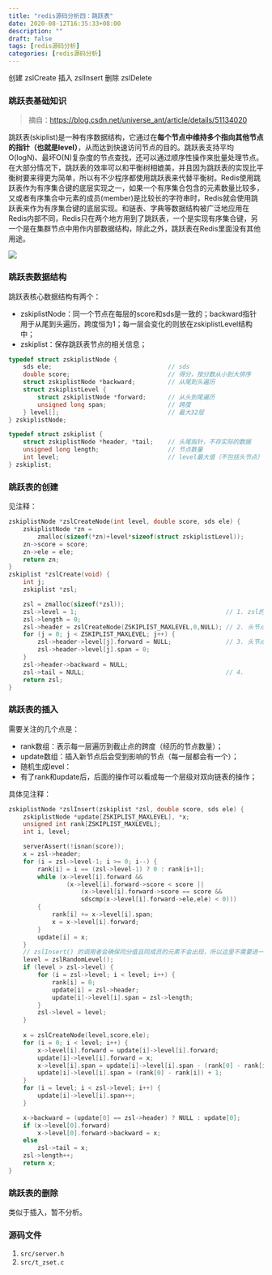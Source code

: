 ```yaml
---
title: "redis源码分析四：跳跃表"
date: 2020-08-12T16:35:33+08:00
description: ""
draft: false
tags: [redis源码分析]
categories: [redis源码分析]
---
```


创建 zslCreate
插入 zslInsert
删除 zslDelete

### 跳跃表基础知识

> 摘自：https://blog.csdn.net/universe_ant/article/details/51134020

跳跃表(skiplist)是一种有序数据结构，它通过在**每个节点中维持多个指向其他节点的指针（也就是level）**，从而达到快速访问节点的目的。跳跃表支持平均O(logN)、最坏O(N)复杂度的节点查找，还可以通过顺序性操作来批量处理节点。在大部分情况下，跳跃表的效率可以和平衡树相媲美，并且因为跳跃表的实现比平衡树要来得更为简单，所以有不少程序都使用跳跃表来代替平衡树。Redis使用跳跃表作为有序集合键的底层实现之一，如果一个有序集合包含的元素数量比较多，又或者有序集合中元素的成员(member)是比较长的字符串时，Redis就会使用跳跃表来作为有序集合键的底层实现。和链表、字典等数据结构被广泛地应用在Redis内部不同，Redis只在两个地方用到了跳跃表，一个是实现有序集合键，另一个是在集群节点中用作内部数据结构，除此之外，跳跃表在Redis里面没有其他用途。

![](https://gitee.com/chengshuyi/scripts/raw/master/img/20200813133552.png)

### 跳跃表数据结构

跳跃表核心数据结构有两个：

* zskiplistNode：同一个节点在每层的score和sds是一致的；backward指针用于从尾到头遍历，跨度恒为1；每一层会变化的则放在zskiplistLevel结构中；
* zskiplist：保存跳跃表节点的相关信息；

```c
typedef struct zskiplistNode {
    sds ele;                                // sds
    double score;                           // 得分，按分数从小到大排序
    struct zskiplistNode *backward;         // 从尾到头遍历
    struct zskiplistLevel {                 
        struct zskiplistNode *forward;      // 从头到尾遍历
        unsigned long span;                 // 跨度
    } level[];                              // 最大32层
} zskiplistNode;

typedef struct zskiplist {
    struct zskiplistNode *header, *tail;    // 头尾指针，不存实际的数据
    unsigned long length;                   // 节点数量
    int level;                              // level最大值（不包括头节点）
} zskiplist;
```

### 跳跃表的创建

见注释：

```c
zskiplistNode *zslCreateNode(int level, double score, sds ele) {
    zskiplistNode *zn =
        zmalloc(sizeof(*zn)+level*sizeof(struct zskiplistLevel));
    zn->score = score;
    zn->ele = ele;
    return zn;
}
zskiplist *zslCreate(void) {
    int j;
    zskiplist *zsl;

    zsl = zmalloc(sizeof(*zsl));                            
    zsl->level = 1;                                         // 1. zsl的初始level是1
    zsl->length = 0;
    zsl->header = zslCreateNode(ZSKIPLIST_MAXLEVEL,0,NULL); // 2. 头节点的level = 32，但是不计入zsl.level中
    for (j = 0; j < ZSKIPLIST_MAXLEVEL; j++) {
        zsl->header->level[j].forward = NULL;               // 3. 头节点每一层的前进指针置空、跨度为0
        zsl->header->level[j].span = 0;
    }
    zsl->header->backward = NULL;
    zsl->tail = NULL;                                       // 4. 
    return zsl;
}
```

### 跳跃表的插入

需要关注的几个点是：

* rank数组：表示每一层遍历到截止点的跨度（经历的节点数量）；
* update数组：插入新节点后会受到影响的节点（每一层都会有一个）；
* 随机生成level：
* 有了rank和update后，后面的操作可以看成每一个层级对双向链表的操作；

具体见注释：

```c
zskiplistNode *zslInsert(zskiplist *zsl, double score, sds ele) {
    zskiplistNode *update[ZSKIPLIST_MAXLEVEL], *x;
    unsigned int rank[ZSKIPLIST_MAXLEVEL];
    int i, level;

    serverAssert(!isnan(score));
    x = zsl->header;
    for (i = zsl->level-1; i >= 0; i--) {                               // 1. 从最高level往下遍历
        rank[i] = i == (zsl->level-1) ? 0 : rank[i+1];                  // 2. rank表示当前新插入的节点在每一层的跨度
        while (x->level[i].forward &&
                (x->level[i].forward->score < score ||                  // 3. 比对分值，forward节点的score小于待插入的score，则继续遍历；
                    (x->level[i].forward->score == score &&
                    sdscmp(x->level[i].forward->ele,ele) < 0)))         // 4. score一致时，比对成员，如果forward节点的sds小于待插入的sds，则继续遍历；
        {
            rank[i] += x->level[i].span;                                // 5. 记录沿途跨越了多少个节点
            x = x->level[i].forward;                                    // 6. 移动至下一指针
        }
        update[i] = x;                                                  // 7. 记录当前层i遍历到的截止点（新节点会被插入在该截止点后面）；
    }
    // zslInsert() 的调用者会确保同分值且同成员的元素不会出现，所以这里不需要进一步进行检查，可以直接创建新元素。
    level = zslRandomLevel();                                           // 8. 获取一个随机值作为新节点的层数
    if (level > zsl->level) {                                           // 9. 如果新节点的层数比表中其他节点的层数都要大
        for (i = zsl->level; i < level; i++) {
            rank[i] = 0;                                                // 10.
            update[i] = zsl->header;                                    // 11. 
            update[i]->level[i].span = zsl->length;                     // 12. 将来也指向新节点
        }
        zsl->level = level;                                             // 13. 更新zsl的最大层数
    }
    
    x = zslCreateNode(level,score,ele);                                 // 14. 创建新节点
    for (i = 0; i < level; i++) {
        x->level[i].forward = update[i]->level[i].forward;              // 15. 设置新节点的forward指针
        update[i]->level[i].forward = x;                                // 16. 将各层的截止点的forward指针指向新节点
        x->level[i].span = update[i]->level[i].span - (rank[0] - rank[i]);  //17.  计算新节点在各层跨越的节点数量
        update[i]->level[i].span = (rank[0] - rank[i]) + 1;             // 18. 更新新节点插入之后，截止点的span值
    }
    for (i = level; i < zsl->level; i++) {                              
        update[i]->level[i].span++;                                     // 19. 新层的span值也需要增一，编号11：update[i]对应着头部，也就是头部节点到新节点的跨度
    }

    x->backward = (update[0] == zsl->header) ? NULL : update[0];        // 20. 设置新节点的后退指针
    if (x->level[0].forward)
        x->level[0].forward->backward = x;
    else
        zsl->tail = x;
    zsl->length++;                                                      // 21. 跳跃表的节点计数增一
    return x;
}
```

### 跳跃表的删除

类似于插入，暂不分析。

### 源码文件

1. `src/server.h`
2. `src/t_zset.c`